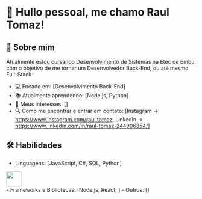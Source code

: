 # 👋 Hullo pessoal, me chamo Raul Tomaz!

## 🚀 Sobre mim
Atualmente estou cursando Desenvolvimento de Sistemas na Etec de Embu, com o objetivo de me tornar um Desenvolvedor
Back-End, ou até mesmo Full-Stack.
- 💻 Focado em: [Desenvolvimento Back-End]
- 📚 Atualmente aprendendo: [Node.js, Python]
- 🎯 Meus interesses: []
- 🔍 Como me encontrar e entrar em contato: [Instagram -> https://www.instagram.com/raul.tomaz, Linkedln -> https://www.linkedin.com/in/raul-tomaz-244906354/]

## 🛠️ Habilidades
- Linguagens: [JavaScript, C#, SQL, Python]
<div>
<img src="https://cdn.jsdelivr.net/gh/devicons/devicon@latest/icons/csharp/csharp-original.svg" width="40" height="40"/>
</div>
- Frameworks e Bibliotecas: [Node.js, React, ]
- Outros: []
